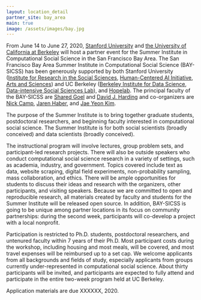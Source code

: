 ```yaml
---
layout: location_detail
partner_site: bay_area
main: true
image: /assets/images/bay.jpg
---
```


From June 14 to June 27, 2020, [Stanford University](https://www.stanford.edu/) and [the University of California at Berkeley](https://www.berkeley.edu/) will host a partner event for the Summer Institute in Computational Social Science in the San Francisco Bay Area. The San Francisco Bay Area Summer Institute in Computational Social Science (BAY-SICSS) has been generously supported by both Stanford University ([Institute for Research in the Social Sciences](https://iriss.stanford.edu/), [Human-Centered AI Initiative](https://hai.stanford.edu/), [Arts and Sciences](https://exploredegrees.stanford.edu/schoolofhumanitiesandsciences/)) and UC Berkeley ([Berkeley Institute for Data Science](https://bids.berkeley.edu/), [Data-intensive Social Sciences Lab](https://dlab.berkeley.edu/)), and [Hopelab](https://hopelab.org/). The principal faculty of the BAY-SICSS are [Shared Goel](https://5harad.com/) and [David J. Harding](https://sociology.berkeley.edu/faculty/david-j-harding) and co-organizers are [Nick Camp](https://ncamp.people.stanford.edu/), [Jaren Haber](https://www.jarenhaber.com/), and [Jae Yeon Kim](https://jaeyk.github.io/).

The purpose of the Summer Institute is to bring together graduate students, postdoctoral researchers, and beginning faculty interested in computational social science. The Summer Institute is for both social scientists (broadly conceived) and data scientists (broadly conceived). 

The instructional program will involve lectures, group problem sets, and participant-led research projects. There will also be outside speakers who conduct computational social science research in a variety of settings, such as academia, industry, and government. Topics covered include text as data, website scraping, digital field experiments, non-probability sampling, mass collaboration, and ethics. There will be ample opportunities for students to discuss their ideas and research with the organizers, other participants, and visiting speakers. Because we are committed to open and reproducible research, all materials created by faculty and students for the Summer Institute will be released open source. In addition, BAY-SICSS is going to be unique among partner locations in its focus on community partnerships: during the second week, participants will co-develop a project with a local nonprofit.

Participation is restricted to Ph.D. students, postdoctoral researchers, and untenured faculty within 7 years of their Ph.D. Most participant costs during the workshop, including housing and most meals, will be covered, and most travel expenses will be reimbursed up to a set cap. We welcome applicants from all backgrounds and fields of study, especially applicants from groups currently under-represented in computational social science. About thirty participants will be invited, and participants are expected to fully attend and participate in the entire two-week program held at UC Berkeley.

Application materials are due XXXXXX, 2020.

